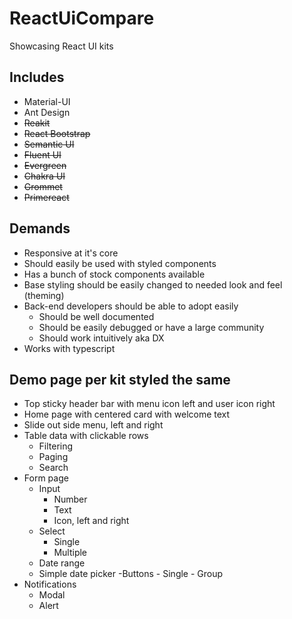 # ReactUiCompare

Showcasing React UI kits

## Includes

- Material-UI
- Ant Design
- ~~Reakit~~
- ~~React Bootstrap~~
- ~~Semantic UI~~
- ~~Fluent UI~~
- ~~Evergreen~~
- ~~Chakra UI~~
- ~~Grommet~~
- ~~Primereact~~

## Demands

- Responsive at it's core
- Should easily be used with styled components
- Has a bunch of stock components available
- Base styling should be easily changed to needed look and feel (theming)
- Back-end developers should be able to adopt easily
  - Should be well documented
  - Should be easily debugged or have a large community
  - Should work intuitively aka DX
- Works with typescript

## Demo page per kit styled the same

- Top sticky header bar with menu icon left and user icon right
- Home page with centered card with welcome text
- Slide out side menu, left and right
- Table data with clickable rows
  - Filtering
  - Paging
  - Search
- Form page
  - Input
    - Number
    - Text
    - Icon, left and right
  - Select
    - Single
    - Multiple
  - Date range
  - Simple date picker
    -Buttons - Single - Group
- Notifications
  - Modal
  - Alert
